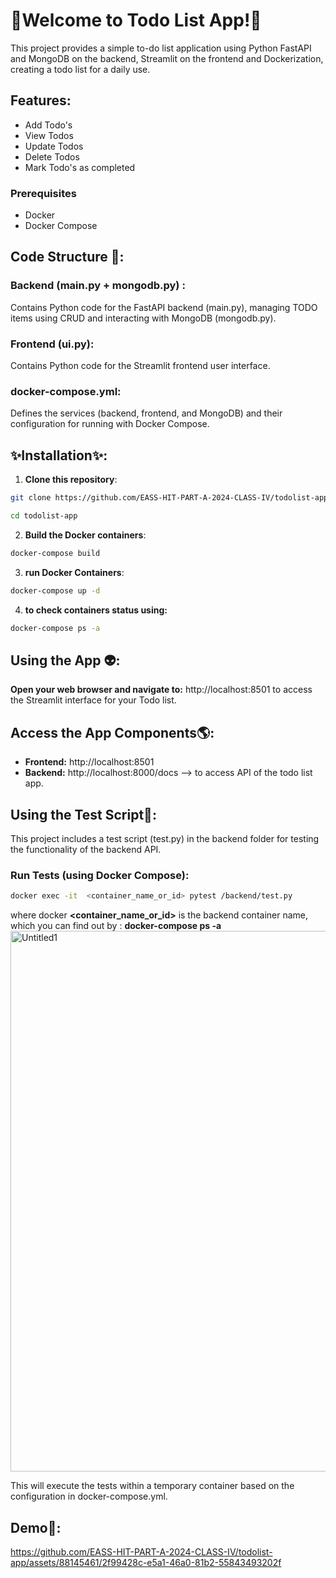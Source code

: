 # 📝Welcome to Todo List App!📝

This project provides a simple to-do list application using Python FastAPI and MongoDB on the backend, Streamlit on the frontend and Dockerization, creating a todo list for a daily use.

## Features: 

- Add Todo's
- View Todos
- Update Todos
- Delete Todos
- Mark Todo's as completed


### Prerequisites

- Docker 
- Docker Compose


## Code Structure 🔨:

### Backend (main.py + mongodb.py) :
 Contains Python code for the FastAPI backend (main.py), managing TODO items using CRUD and interacting with MongoDB (mongodb.py).
### Frontend (ui.py):
 Contains Python code for the Streamlit frontend user interface.
### docker-compose.yml:
 Defines the services (backend, frontend, and MongoDB) and their configuration for running with Docker Compose.



## ✨Installation✨:

1. **Clone this repository**:

```bash
git clone https://github.com/EASS-HIT-PART-A-2024-CLASS-IV/todolist-app.git
```
```bash
cd todolist-app
```

2. **Build the Docker containers**:

```bash
docker-compose build 
```

3. **run Docker Containers**:
  ```bash
docker-compose up -d 
```
4. **to check containers status using:**
```bash
docker-compose ps -a
```

## Using the App 👽:

**Open your web browser and navigate to:**
http://localhost:8501 to access the Streamlit interface for your Todo list.
  
## Access the App Components🌎:
- **Frontend:** http://localhost:8501
- **Backend:** http://localhost:8000/docs  --> to access API of the todo list app.

 
## Using the Test Script💯:
This project includes a test script (test.py) in the backend folder for testing the functionality of the backend API.

### Run Tests (using Docker Compose):

```bash
docker exec -it  <container_name_or_id> pytest /backend/test.py
```
where docker **<container_name_or_id>** is the backend container name, which you can find out by : 
**docker-compose ps -a**
<img width="865" alt="Untitled1" src="https://github.com/EASS-HIT-PART-A-2024-CLASS-IV/todolist-app/assets/88145461/566242fe-e8ff-4329-b04c-6d1eca2ca1dc">


This will execute the tests within a temporary container based on the configuration in docker-compose.yml. 

## Demo🎥:

https://github.com/EASS-HIT-PART-A-2024-CLASS-IV/todolist-app/assets/88145461/2f99428c-e5a1-46a0-81b2-55843493202f




